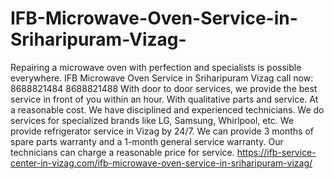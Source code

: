 # IFB-Microwave-Oven-Service-in-Sriharipuram-Vizag-
Repairing a microwave oven with perfection and specialists is possible everywhere. IFB Microwave Oven Service in Sriharipuram Vizag call now: 8688821484 8688821488 With door to door services, we provide the best service in front of you within an hour. With qualitative parts and service. At a reasonable cost. We have disciplined and experienced technicians. We do services for specialized brands like LG, Samsung, Whirlpool, etc. We provide refrigerator service in Vizag by 24/7. We can provide 3 months of spare parts warranty and a 1-month general service warranty. Our technicians can charge a reasonable price for service.  https://ifb-service-center-in-vizag.com/ifb-microwave-oven-service-in-sriharipuram-vizag/
